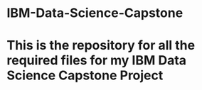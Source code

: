 # IBM-Data-Science-Capstone
# This is the repository for all the required files for my IBM Data Science Capstone Project
